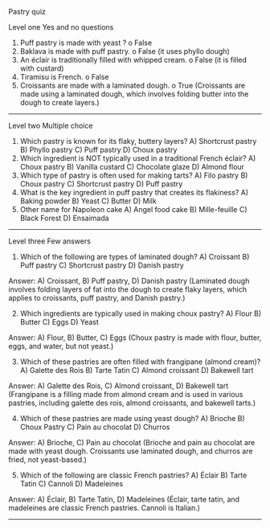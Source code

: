 Pastry quiz

Level one Yes and no questions

1.	Puff pastry is made with yeast ?
    o	False
2.	Baklava is made with puff pastry.
    o	False (it uses phyllo dough)
3.	An éclair is traditionally filled with whipped cream.
    o	False (it is filled with custard)
4.	Tiramisu is French.
    o	False
5.	Croissants are made with a laminated dough.
    o   True
    (Croissants are made using a laminated dough, which involves folding butter into the dough to create layers.)

-------------------------------------------------------------------------------------------------------
Level two Multiple choice

1.	Which pastry is known for its flaky, buttery layers?
    A) Shortcrust pastry
    B) Phyllo pastry
    C) Puff pastry
    D) Choux pastry
2.	Which ingredient is NOT typically used in a traditional French éclair?
    A) Choux pastry
    B) Vanilla custard
    C) Chocolate glaze
    D) Almond flour
3.	Which type of pastry is often used for making tarts?
    A) Filo pastry
    B) Choux pastry
    C) Shortcrust pastry
    D) Puff pastry
4.	What is the key ingredient in puff pastry that creates its flakiness?
    A) Baking powder
    B) Yeast
    C) Butter
    D) Milk
5.	Other name for Napoleon cake
    A) Angel food cake
    B) Mille-feuille
    C) Black Forest
    D) Ensaimada

-----------------------------------------------------------------------------------------
Level three Few  answers

1. Which of the following are types of laminated dough?
	A) Croissant
	B) Puff pastry
	C) Shortcrust pastry
	D) Danish pastry

Answer: A) Croissant, B) Puff pastry, D) Danish pastry
(Laminated dough involves folding layers of fat into the dough to create flaky layers, which applies to croissants, puff pastry, and Danish pastry.)

2. Which ingredients are typically used in making choux pastry?
	A) Flour
	B) Butter
	C) Eggs
	D) Yeast

Answer: A) Flour, B) Butter, C) Eggs
(Choux pastry is made with flour, butter, eggs, and water, but not yeast.)

3. Which of these pastries are often filled with frangipane (almond cream)?
	A) Galette des Rois
	B) Tarte Tatin
	C) Almond croissant
	D) Bakewell tart

Answer: A) Galette des Rois, C) Almond croissant, D) Bakewell tart
(Frangipane is a filling made from almond cream and is used in various pastries, including galette des rois, almond croissants, and bakewell tarts.)

4. Which of these pastries are made using yeast dough?
	A) Brioche
	B) Choux Pastry
	C) Pain au chocolat
	D) Churros

Answer: A) Brioche, C) Pain au chocolat
(Brioche and pain au chocolat are made with yeast dough. Croissants use laminated dough, and churros are fried, not yeast-based.)

5. Which of the following are classic French pastries?
	A) Éclair
	B) Tarte Tatin
	C) Cannoli
	D) Madeleines

Answer: A) Éclair, B) Tarte Tatin, D) Madeleines
(Éclair, tarte tatin, and madeleines are classic French pastries. Cannoli is Italian.)

--------------------------------------------------------------------------------
